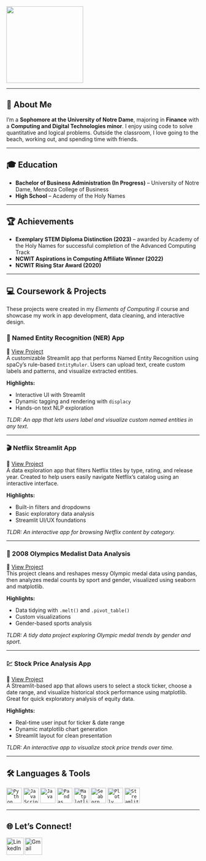<img height="200px" src="https://media.licdn.com/dms/image/v2/C4E1BAQFLFaX4Mx3MCw/company-background_10000/company-background_10000/0/1586803786153/notre_dame_executive_education_cover?e=2147483647&v=beta&t=bQ6aXoMHkUxVyPNDeTHS2gheG3plahiufq6CTx2S5C4" />

---

## 👋 About Me
I’m a **Sophomore at the University of Notre Dame**, majoring in **Finance** with a **Computing and Digital Technologies minor**. I enjoy using code to solve quantitative and logical problems. Outside the classroom, I love going to the beach, working out, and spending time with friends.

---

## 🎓 Education
- **Bachelor of Business Administration (In Progress)** – University of Notre Dame, Mendoza College of Business  
- **High School** – Academy of the Holy Names

---

## 🏆 Achievements
- **Exemplary STEM Diploma Distinction (2023)** – awarded by Academy of the Holy Names for successful completion of the Advanced Computing Track  
- **NCWIT Aspirations in Computing Affiliate Winner (2022)**  
- **NCWIT Rising Star Award (2020)**

---

## 💻 Coursework & Projects
These projects were created in my *Elements of Computing II* course and showcase my work in app development, data cleaning, and interactive design.

### 🔎 Named Entity Recognition (NER) App  
📍 [View Project](https://github.com/brwilary23/Wilary-Python-Portfolio/tree/main/NERStreamlitApp)  
A customizable Streamlit app that performs Named Entity Recognition using spaCy’s rule-based `EntityRuler`. Users can upload text, create custom labels and patterns, and visualize extracted entities.

**Highlights:**
- Interactive UI with Streamlit
- Dynamic tagging and rendering with `displacy`
- Hands-on text NLP exploration

_TLDR:_ _An app that lets users label and visualize custom named entities in any text._

---

### 🎬 Netflix Streamlit App  
📍 [View Project](https://github.com/brwilary23/Wilary-Python-Portfolio/tree/main/NetflixStreamlitApp)  
A data exploration app that filters Netflix titles by type, rating, and release year. Created to help users easily navigate Netflix’s catalog using an interactive interface.

**Highlights:**
- Built-in filters and dropdowns
- Basic exploratory data analysis
- Streamlit UI/UX foundations

_TLDR:_ _An interactive app for browsing Netflix content by category._

---

### 🥇 2008 Olympics Medalist Data Analysis  
📍 [View Project](https://github.com/brwilary23/Wilary-Python-Portfolio/tree/main/TidyData-Project)  
This project cleans and reshapes messy Olympic medal data using pandas, then analyzes medal counts by sport and gender, visualized using seaborn and matplotlib.

**Highlights:**
- Data tidying with `.melt()` and `.pivot_table()`
- Custom visualizations
- Gender-based sports analysis

_TLDR:_ _A tidy data project exploring Olympic medal trends by gender and sport._

---

### 💹 Stock Price Analysis App  
📍 [View Project](https://github.com/brwilary23/Wilary-Python-Portfolio/tree/main/StockApp)  
A Streamlit-based app that allows users to select a stock ticker, choose a date range, and visualize historical stock performance using matplotlib. Great for quick exploratory analysis of equity data.

**Highlights:**
- Real-time user input for ticker & date range
- Dynamic matplotlib chart generation
- Streamlit layout for clean presentation

_TLDR:_ _An interactive app to visualize stock price trends over time._

---

## 🛠️ Languages & Tools
<code><img height="40" src="https://brandslogos.com/wp-content/uploads/images/large/python-logo.png" alt="Python"></code>
<code><img height="40" src="https://cdn.worldvectorlogo.com/logos/logo-javascript.svg" alt="JavaScript"></code>
<code><img height="40" src="https://upload.wikimedia.org/wikipedia/en/3/30/Java_programming_language_logo.svg" alt="Java"></code>
<code><img height="40" src="https://encrypted-tbn0.gstatic.com/images?q=tbn:ANd9GcRwuqWn7rCVhqZ_pSlxwVUzlZtFWaOMdbm28A&s" alt="Pandas"></code>
<code><img height="40" src="https://upload.wikimedia.org/wikipedia/commons/1/10/Matplotlib_logo.svg" alt="Matplotlib"></code>
<code><img height="40" src="https://upload.wikimedia.org/wikipedia/commons/thumb/8/84/Seaborn_logo.svg/1200px-Seaborn_logo.svg.png" alt="Seaborn"></code>
<code><img height="40" src="https://upload.wikimedia.org/wikipedia/commons/thumb/3/37/Plotly_logo.svg/2560px-Plotly_logo.svg.png" alt="Plotly"></code>
<code><img height="40" src="https://streamlit.io/images/brand/streamlit-logo-secondary-colormark-darktext.svg" alt="Streamlit"></code>

---

## 🌐 Let’s Connect!
<a href="https://www.linkedin.com/in/brynnwilary/">
  <img align="left" alt="LinkedIn" width="45px" src="https://cdn-icons-png.flaticon.com/512/174/174857.png" />
</a>
<a href="mailto:bwilary@nd.edu">
  <img align="left" alt="Gmail" width="45px" src="https://upload.wikimedia.org/wikipedia/commons/7/7e/Gmail_icon_%282020%29.svg" />
</a>

<br><br><br>

